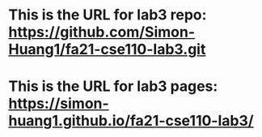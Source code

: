 # This is the URL for lab3 repo: https://github.com/Simon-Huang1/fa21-cse110-lab3.git
# This is the URL for lab3 pages: https://simon-huang1.github.io/fa21-cse110-lab3/